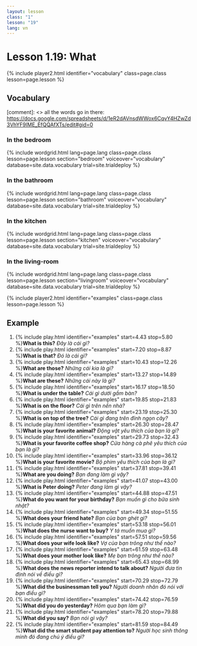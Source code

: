 ```yaml
---
layout: lesson
class: "1"
lesson: "19"
lang: vn
---
```



# Lesson 1.19: What


{% include player2.html identifier="vocabulary" class=page.class lesson=page.lesson %}
## Vocabulary 

[comment]: <>  all the words go in there: https://docs.google.com/spreadsheets/d/1eR2dAVnsdWWox6CqvY4HZwZd3VhYF9IME_EfQQAfXTs/edit#gid=0

### In the bedroom
{% include wordgrid.html lang=page.lang
		class=page.class 
		lesson=page.lesson 
		section="bedroom"
		voiceover="vocabulary"
		database=site.data.vocabulary 
		trial=site.trialdeploy %}

### In the bathroom 
{% include wordgrid.html lang=page.lang
		class=page.class 
		lesson=page.lesson 
		section="bathroom"
		voiceover="vocabulary"
		database=site.data.vocabulary 
		trial=site.trialdeploy %}
		
### In the kitchen 
{% include wordgrid.html lang=page.lang
		class=page.class 
		lesson=page.lesson 
		section="kitchen"
		voiceover="vocabulary"
		database=site.data.vocabulary 
		trial=site.trialdeploy %}
		
### In the living-room 
{% include wordgrid.html lang=page.lang
		class=page.class 
		lesson=page.lesson 
		section="livingroom"
		voiceover="vocabulary"
		database=site.data.vocabulary 
		trial=site.trialdeploy %}


{% include player2.html identifier="examples" class=page.class lesson=page.lesson %}

## Example
1. {% include play.html identifier="examples" start=4.43 stop=5.80 %}**What is this?** *Đây là cái gì?*
2. {% include play.html identifier="examples" start=7.20 stop=8.87 %}**What is that?** *Đó là cái gì?*
3. {% include play.html identifier="examples" start=10.43 stop=12.26 %}**What are those?** *Những cái kia là gì?*
4. {% include play.html identifier="examples" start=13.27 stop=14.89 %}**What are these?** *Những cái này là gì?*
5. {% include play.html identifier="examples" start=16.17 stop=18.50 %}**What is under the table?** *Cái gì dưới gầm bàn?*
6. {% include play.html identifier="examples" start=19.85 stop=21.83 %}**What is on the floor?** *Cái gì trên nền nhà?*
7. {% include play.html identifier="examples" start=23.19 stop=25.30 %}**What is on top of the tree?** *Cái gì đang trên đỉnh ngọn cây?*
8. {% include play.html identifier="examples" start=26.30 stop=28.47 %}**What is your favorite animal?** *Động vật yêu thích của bạn là gì?*
9. {% include play.html identifier="examples" start=29.73 stop=32.43 %}**What is your favorite coffee shop?** *Cửa hàng cà phê yêu thích của bạn là gì?*
10. {% include play.html identifier="examples" start=33.96 stop=36.12 %}**What is your favorite movie?** *Bộ phim yêu thích của bạn là gì?*
11. {% include play.html identifier="examples" start=37.81 stop=39.41 %}**What are you doing?** *Bạn đang làm gì vậy?*
12. {% include play.html identifier="examples" start=41.07 stop=43.00 %}**What is Peter doing?** *Peter đang làm gì vậy?*
13. {% include play.html identifier="examples" start=44.88 stop=47.51 %}**What do you want for your birthday?** *Bạn muốn gì cho bữa sinh nhật?*
14. {% include play.html identifier="examples" start=49.34 stop=51.55 %}**What does your friend hate?** *Bạn của bạn ghét gì?*
15. {% include play.html identifier="examples" start=53.18 stop=56.01 %}**What does the nurse want to buy?** *Y tá muốn mua gì?*
16. {% include play.html identifier="examples" start=57.51 stop=59.56 %}**What does your wife look like?** *Vợ của bạn trông như thế nào?*
17. {% include play.html identifier="examples" start=61.59 stop=63.48 %}**What does your mother look like?** *Mẹ bạn trông như thế nào?*
18. {% include play.html identifier="examples" start=65.43 stop=68.99 %}**What does the news reporter intend to talk about?**  *Người đưa tin định nói về điều gì?*
19. {% include play.html identifier="examples" start=70.29 stop=72.79 %}**What did the businessman tell you?** *Người doanh nhân đó nói với bạn điều gì?*
20. {% include play.html identifier="examples" start=74.42 stop=76.59 %}**What did you do yesterday?** *Hôm qua bạn làm gì?*
21. {% include play.html identifier="examples" start=78.20 stop=79.88 %}**What did you say?** *Bạn nói gì vậy?*
22. {% include play.html identifier="examples" start=81.59 stop=84.49 %}**What did the smart student pay attention to?** *Người học sinh thông mình đó đang chú ý điều gì?*


